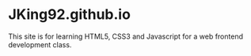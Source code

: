 # JKing92.github.io
This site is for learning HTML5, CSS3 and Javascript for a web frontend development class.

